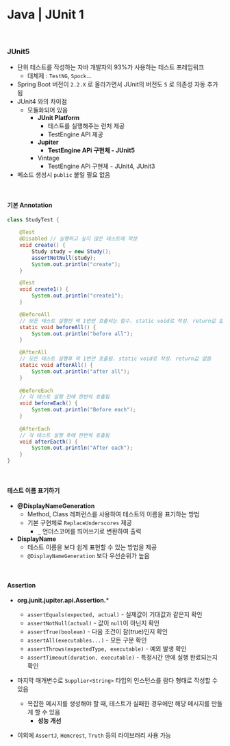 # Java | JUnit 1

<br>

### JUnit5

- 단위 테스트를 작성하는 자바 개발자의 93%가 사용하는 테스트 프레임워크
  - 대체제 : `TestNG`, `Spock`...
- Spring Boot 버전이 `2.2.X` 로 올라가면서 JUnit의 버전도 `5` 로 의존성 자동 추가됨
- JUnit4 와의 차이점
  - 모듈화되어 있음
    - **JUnit Platform**
      - 테스트를 실행해주는 런처 제공
      - TestEngine API 제공
    - **Jupiter**
      - **TestEngine APi 구현체 - JUnit5**
    - Vintage
      - TestEngine APi 구현체 - JUnit4, JUnit3
- 메소드 생성시 `public` 붙일 필요 없음

<br>

#### 기본 Annotation

```java
class StudyTest {

    @Test
    @Disabled // 실행하고 싶지 않은 테스트에 작성
    void create() {
        Study study = new Study();
        assertNotNull(study);
        System.out.println("create");
    }

    @Test
    void create1() {
        System.out.println("create1");
    }

    @BeforeAll
    // 모든 테스트 실행전 딱 1번만 호출되는 함수. static void로 작성. return값 없음
    static void beforeAll() {
        System.out.println("before all");
    }

    @AfterAll
    // 모든 테스트 실행후 딱 1번만 호출됨. static void로 작성. return값 없음
    static void afterAll() {
        System.out.println("after all");
    }
    
    @BeforeEach
    // 각 테스트 실행 전에 한번씩 호출됨
    void beforeEach() {
        System.out.println("Before each");
    }
    
    @AfterEach
    // 각 테스트 실행 후에 한번씩 호출됨
    void afterEacth() {
        System.out.println("After each");
    }
}
```

<br>

#### 테스트 이름 표기하기

- **@DisplayNameGeneration**
  - Method, Class 레퍼런스를 사용하여 테스트의 이름을 표기하는 방법
  - 기본 구현체로 `ReplaceUnderscores` 제공
    - `_` 언더스코어를 띄어쓰기로 변환하여 출력
- **DisplayName**
  - 테스트 이름을 보다 쉽게 표현할 수 있는 방법을 제공
  - `@DisplayNameGeneration` 보다 우선순위가 높음

<br>

#### Assertion

- **org.junit.jupiter.api.Assertion.***
  - `assertEquals(expected, actual)` - 실제값이 기대값과 같은지 확인
  - `assertNotNull(actual)` - 값이 `null`이 아닌지 확인
  - `assertTrue(boolean)` - 다음 조건이 참(true)인지 확인
  - `assertAll(executables...)` - 모든 구문 확인
  - `assertThrows(expectedType, executable)` - 예외 발생 확인
  - `assertTimeout(duration, executable)` - 특정시간 안에 실행 완료되는지 확인
- 마지막 매개변수로 `Supplier<String>` 타입의 인스턴스를 람다 형태로 작성할 수 있음
  - 복잡한 메시지를 생성해야 할 때, 테스트가 실패한 경우에만 해당 메시지를 만들게 할 수 있음
    - **성능 개선**

- 이외에 `AssertJ`, `Hemcrest`, `Truth` 등의 라이브러리 사용 가능